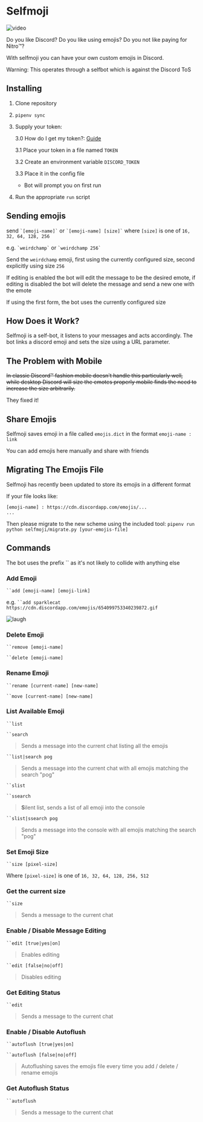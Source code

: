 # Selfmoji

![video](https://i.imgur.com/Jf1kGKm.gif)

Do you like Discord? Do you like using emojis? Do you not like paying for Nitro:tm:?

With selfmoji you can have your own custom emojis in Discord.

Warning: This operates through a selfbot which is against the Discord ToS

## Installing

1. Clone repository
2. `pipenv sync`
3. Supply your token:

    3.0 How do I get my token?: [Guide](https://github.com/Tyrrrz/DiscordChatExporter/wiki/Obtaining-Token-and-Channel-IDs)

    3.1 Place your token in a file named `TOKEN`

    3.2 Create an environment variable `DISCORD_TOKEN`

    3.3 Place it in the config file

      - Bot will prompt you on first run

4. Run the appropriate `run` script

## Sending emojis

send `` `[emoji-name]` `` or `` `[emoji-name] [size]` `` where `[size]` is one of `16, 32, 64, 128, 256`

e.g. `` `weirdchamp` `` or `` `weirdchamp 256` ``

Send the `weirdchamp` emoji, first using the currently configured size, second explicitly using size `256`

If editing is enabled the bot will edit the message to be the desired emote, if editing is disabled the bot will delete the message and send a new one with the emote

If using the first form, the bot uses the currently configured size

## How Does it Work?

Selfmoji is a self-bot, it listens to your messages and acts accordingly. The bot links a discord emoji and sets the size using a URL parameter.

## The Problem with Mobile

~~In classic Discord:tm: fashion mobile doesn't handle this particularly well, while desktop Discord will size the emotes properly mobile finds the need to increase the size arbitrarily.~~

They fixed it!

## Share Emojis

Selfmoji saves emoji in a file called `emojis.dict` in the format `emoji-name : link`

You can add emojis here manually and share with friends

## Migrating The Emojis File

Selfmoji has recently been updated to store its emojis in a different format

If your file looks like:

```
[emoji-name] : https://cdn.discordapp.com/emojis/...
...
```

Then please migrate to the new scheme using the included tool: `pipenv run python selfmoji/migrate.py [your-emojis-file]`

## Commands

The bot uses the prefix `` as it's not likely to collide with anything else

### Add Emoji

``` ``add [emoji-name] [emoji-link] ```

e.g. ``` ``add sparklecat https://cdn.discordapp.com/emojis/654099753340239872.gif ```

![laugh](https://i.imgur.com/fuCfyS2.gif)

### Delete Emoji

``` ``remove [emoji-name] ```

``` ``delete [emoji-name] ```

### Rename Emoji

``` ``rename [current-name] [new-name] ```

``` ``move [current-name] [new-name] ```

### List Available Emoji

``` ``list ```

``` ``search ```

> Sends a message into the current chat listing all the emojis

``` ``list|search pog ```

> Sends a message into the current chat with all emojis matching the search "pog"

``` ``slist ```

``` ``ssearch ```

> **S**ilent list, sends a list of all emoji into the console

``` ``slist|ssearch pog ```

> Sends a message into the console with all emojis matching the search "pog"

### Set Emoji Size

``` ``size [pixel-size] ```

Where `[pixel-size]` is one of `16, 32, 64, 128, 256, 512`

### Get the current size

``` ``size ```

> Sends a message to the current chat

### Enable / Disable Message Editing

``` ``edit [true|yes|on] ```

> Enables editing

``` ``edit [false|no|off] ```

> Disables editing

### Get Editing Status

``` ``edit ```

> Sends a message to the current chat


### Enable / Disable Autoflush

``` ``autoflush [true|yes|on] ```

``` ``autoflush [false|no|off] ```

> Autoflushing saves the emojis file every time you add / delete / rename emojis

### Get Autoflush Status

``` ``autoflush ```

> Sends a message to the current chat